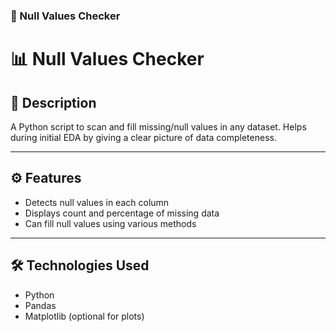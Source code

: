 ### 📌 Null Values Checker

# 📊 Null Values Checker

## 📝 Description
A Python script to scan and fill missing/null values in any dataset. Helps during initial EDA by giving a clear picture of data completeness.

---

## ⚙️ Features
- Detects null values in each column
- Displays count and percentage of missing data
- Can fill null values using various methods

---

## 🛠️ Technologies Used
- Python
- Pandas
- Matplotlib (optional for plots)
